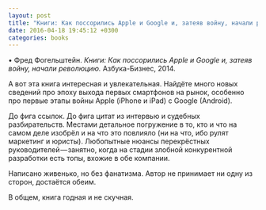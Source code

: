 ```yaml
---
layout: post
title: "Книги: Как поссорились Apple и Google и, затеяв войну, начали революцию"
date: 2016-04-18 19:45:12 +0300
categories: books
---
```

• Фред Фогельштейн. *Книги: Как поссорились Apple и Google и, затеяв войну, начали революцию.* Азбука-Бизнес, 2014.

А вот эта книга интересная и увлекательная. Найдёте много новых сведений про эпоху выхода первых смартфонов на рынок, особенно про первые этапы войны Apple (iPhone и iPad) с Google (Android).

До фига ссылок. До фига цитат из интервью и судебных разбирательств. Местами детальное погружение в то, кто и что на самом деле изобрёл и на что это повлияло (ни на что, ибо рулят маркетинг и юристы). Любопытные нюансы перекрёстных руководителей — занятно, когда на стадии злобной конкурентной разработки есть топы, вхожие в обе компании.

Написано живенько, но без фанатизма. Автор не принимает ни одну из сторон, достаётся обеим.

В общем, книга годная и не скучная.
